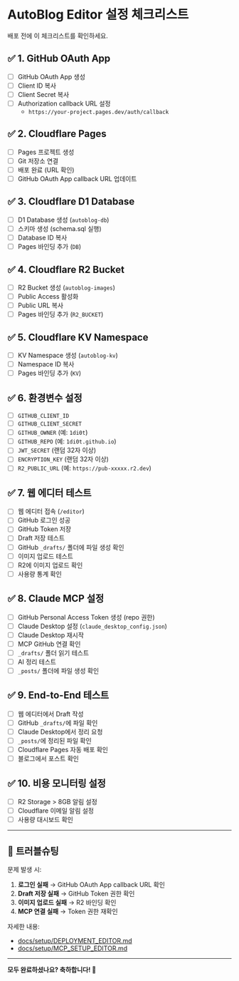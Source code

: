 # AutoBlog Editor 설정 체크리스트

배포 전에 이 체크리스트를 확인하세요.

## ✅ 1. GitHub OAuth App

- [ ] GitHub OAuth App 생성
- [ ] Client ID 복사
- [ ] Client Secret 복사
- [ ] Authorization callback URL 설정
  - `https://your-project.pages.dev/auth/callback`

## ✅ 2. Cloudflare Pages

- [ ] Pages 프로젝트 생성
- [ ] Git 저장소 연결
- [ ] 배포 완료 (URL 확인)
- [ ] GitHub OAuth App callback URL 업데이트

## ✅ 3. Cloudflare D1 Database

- [ ] D1 Database 생성 (`autoblog-db`)
- [ ] 스키마 생성 (schema.sql 실행)
- [ ] Database ID 복사
- [ ] Pages 바인딩 추가 (`DB`)

## ✅ 4. Cloudflare R2 Bucket

- [ ] R2 Bucket 생성 (`autoblog-images`)
- [ ] Public Access 활성화
- [ ] Public URL 복사
- [ ] Pages 바인딩 추가 (`R2_BUCKET`)

## ✅ 5. Cloudflare KV Namespace

- [ ] KV Namespace 생성 (`autoblog-kv`)
- [ ] Namespace ID 복사
- [ ] Pages 바인딩 추가 (`KV`)

## ✅ 6. 환경변수 설정

- [ ] `GITHUB_CLIENT_ID`
- [ ] `GITHUB_CLIENT_SECRET`
- [ ] `GITHUB_OWNER` (예: `1di0t`)
- [ ] `GITHUB_REPO` (예: `1di0t.github.io`)
- [ ] `JWT_SECRET` (랜덤 32자 이상)
- [ ] `ENCRYPTION_KEY` (랜덤 32자 이상)
- [ ] `R2_PUBLIC_URL` (예: `https://pub-xxxxx.r2.dev`)

## ✅ 7. 웹 에디터 테스트

- [ ] 웹 에디터 접속 (`/editor`)
- [ ] GitHub 로그인 성공
- [ ] GitHub Token 저장
- [ ] Draft 저장 테스트
- [ ] GitHub `_drafts/` 폴더에 파일 생성 확인
- [ ] 이미지 업로드 테스트
- [ ] R2에 이미지 업로드 확인
- [ ] 사용량 통계 확인

## ✅ 8. Claude MCP 설정

- [ ] GitHub Personal Access Token 생성 (repo 권한)
- [ ] Claude Desktop 설정 (`claude_desktop_config.json`)
- [ ] Claude Desktop 재시작
- [ ] MCP GitHub 연결 확인
- [ ] `_drafts/` 폴더 읽기 테스트
- [ ] AI 정리 테스트
- [ ] `_posts/` 폴더에 파일 생성 확인

## ✅ 9. End-to-End 테스트

- [ ] 웹 에디터에서 Draft 작성
- [ ] GitHub `_drafts/`에 파일 확인
- [ ] Claude Desktop에서 정리 요청
- [ ] `_posts/`에 정리된 파일 확인
- [ ] Cloudflare Pages 자동 배포 확인
- [ ] 블로그에서 포스트 확인

## ✅ 10. 비용 모니터링 설정

- [ ] R2 Storage > 8GB 알림 설정
- [ ] Cloudflare 이메일 알림 설정
- [ ] 사용량 대시보드 확인

---

## 🚨 트러블슈팅

문제 발생 시:

1. **로그인 실패** → GitHub OAuth App callback URL 확인
2. **Draft 저장 실패** → GitHub Token 권한 확인
3. **이미지 업로드 실패** → R2 바인딩 확인
4. **MCP 연결 실패** → Token 권한 재확인

자세한 내용:
- [docs/setup/DEPLOYMENT_EDITOR.md](docs/setup/DEPLOYMENT_EDITOR.md)
- [docs/setup/MCP_SETUP_EDITOR.md](docs/setup/MCP_SETUP_EDITOR.md)

---

**모두 완료하셨나요? 축하합니다! 🎉**
